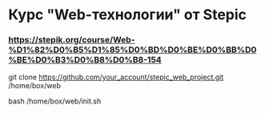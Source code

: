 # Курс "Web-технологии" от Stepic
### https://stepik.org/course/Web-%D1%82%D0%B5%D1%85%D0%BD%D0%BE%D0%BB%D0%BE%D0%B3%D0%B8%D0%B8-154

git clone https://github.com/your_account/stepic_web_project.git /home/box/web

bash /home/box/web/init.sh